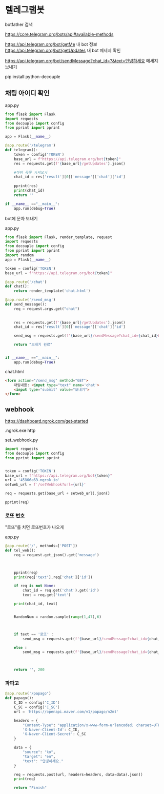 # 텔레그램봇

botfather 검색

 https://core.telegram.org/bots/api#available-methods 

https://api.telegram.org/bot/getMe 내 bot 정보
https://api.telegram.org/bot/getUpdates 내 bot 메세지 확인

https://api.telegram.org/bot/sendMessage?chat_id=?&text=안녕하세요 메세지 보내기





pip install python-decouple



## 채팅 아이디 확인

app.py

```python
from flask import Flask
import requests
from decouple import config
from pprint import pprint

app = Flask(__name__)

@app.route('/telegram')
def telegram():
    token = config('TOKEN')
    base_url = f"https://api.telegram.org/bot{token}"
    res = requests.get(f'{base_url}/getUpdates').json()

    #하위 목록 가져오기
    chat_id = res['result'][0]['message']['chat']['id']
    
    pprint(res)
    print(chat_id)
    return ''

if __name__ =="__main__":
    app.run(debug=True)
```





bot에 문자 보내기

app.py

```python
from flask import Flask, render_template, request
import requests
from decouple import config
from pprint import pprint
import random
app = Flask(__name__)

token = config('TOKEN')
base_url = f"https://api.telegram.org/bot{token}"

@app.route('/chat')
def chat():
    return render_template('chat.html')

@app.route('/send_msg')
def send_message():
    req = request.args.get("chat")
    
    
    res = requests.get(f'{base_url}/getUpdates').json()
    chat_id = res['result'][0]['message']['chat']['id']

    send_msg = requests.get(f'{base_url}/sendMessage?chat_id={chat_id}&text={req}').json()

    return "보내기 완료"


if __name__ =="__main__":
    app.run(debug=True)
```

chat.html

```html
<form action="/send_msg" method="GET">
    채팅내용: <input type="text" name='chat'>
    <input type="submit" value="보내기">
</form>
```





## webhook

 https://dashboard.ngrok.com/get-started 

.ngrok.exe http

set_webhook.py



```python
import requests
from decouple import config
from pprint import pprint


token = config('TOKEN')
base_url = f"https://api.telegram.org/bot{token}"
url = '45866a63.ngrok.io'
setweb_url = f'/setWebhook?url={url}'

req = requests.get(base_url + setweb_url).json()

pprint(req)
```







### 로또 번호

"로또"를 치면 로또번호가 나오게

app.py

```python
@app.route('/', methods=['POST'])
def tel_web():
    req = request.get_json().get('message')
    


    pprint(req)
    print(req['text'],req['chat']['id'])

    if req is not None:
        chat_id = req.get('chat').get('id')
        text = req.get('text')

    print(chat_id, text)


    RandomNum = random.sample(range(1,47),6)



    if text == '로또' :
        send_msg = requests.get(f'{base_url}/sendMessage?chat_id={chat_id}&text={RandomNum}').json()

    else :
        send_msg = requests.get(f'{base_url}/sendMessage?chat_id={chat_id}&text={req}').json()
    


    return '', 200
```



### 파파고

```python
@app.route('/papago')
def papago():
    C_ID = config('C_ID')
    C_SC = config('C_SC')
    url = 'https://openapi.naver.com/v1/papago/n2mt'

    headers = {
        "Content-Type": "application/x-www-form-urlencoded; charset=UTF-8",
        'X-Naver-Client-Id': C_ID,
        'X-Naver-Client-Secret': C_SC
    }

    data = {
        "source": "ko",
        "target": "en",
        "text": "안녕하세요."
    }

    req = requests.post(url, headers=headers, data=data).json()
    print(req)

    return "Finish"
```



